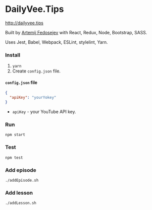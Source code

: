 # DailyVee.Tips

http://dailyvee.tips

Built by [Artemij Fedosejev](http://artemij.com) with React, Redux, Node, Bootstrap, SASS.

Uses Jest, Babel, Webpack, ESLint, stylelint, Yarn.

### Install

1. `yarn`
2. Create `config.json` file.

#### `config.json` file

```json
{
  "apiKey": "yourYokey"
}
```

+ `apiKey` - your YouTube API key.

### Run

`npm start`

### Test

`npm test`

### Add episode

`./addEpisode.sh`

### Add lesson

`./addLesson.sh`
